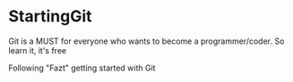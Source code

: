 # StartingGit

Git is a MUST for everyone who wants to become a programmer/coder. So learn it, it's free

Following "Fazt" getting started with Git
